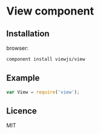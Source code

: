 # View component

## Installation

browser:

```bash
component install viewjs/view
```

## Example

```js
var View = require('view');
```

## Licence

MIT